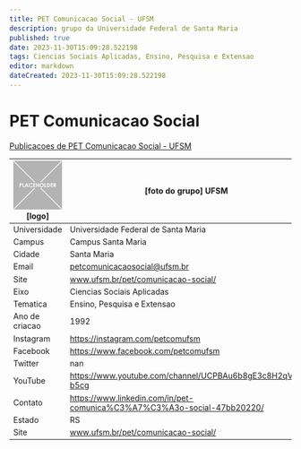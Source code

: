 ```yaml
---
title: PET Comunicacao Social - UFSM
description: grupo da Universidade Federal de Santa Maria
published: true
date: 2023-11-30T15:09:28.522198
tags: Ciencias Sociais Aplicadas, Ensino, Pesquisa e Extensao
editor: markdown
dateCreated: 2023-11-30T15:09:28.522198
---
```


# PET Comunicacao Social

[Publicacoes de PET Comunicacao Social - UFSM](/atividade/265PETComunicacaoSocialUFSM/feed.md)

| ![placeholder.png](/placeholder.png) [logo] | [foto do grupo] UFSM         |
| ------------------------------------------- | ------------------------------------------------- |
| Universidade                                | Universidade Federal de Santa Maria      |
| Campus                                      | Campus Santa Maria            |
| Cidade                                      | Santa Maria             |
| Email                                       | petcomunicacaosocial@ufsm.br             |
| Site                                        | www.ufsm.br/pet/comunicacao-social/              |
| Eixo                                        | Ciencias Sociais Aplicadas              |
| Tematica                                    | Ensino, Pesquisa e Extensao          |
| Ano de criacao                              | 1992        |
| Instagram                                   | https://instagram.com/petcomufsm         |
| Facebook                                    | https://www.facebook.com/petcomufsm          |
| Twitter                                     | nan           |
| YouTube                                     | https://www.youtube.com/channel/UCPBAu6b8gE3c8H2qVb-b5cg           |
| Contato                                     | https://www.linkedin.com/in/pet-comunica%C3%A7%C3%A3o-social-47bb20220/         |
| Estado                                      |  RS            |
| Site                                        | www.ufsm.br/pet/comunicacao-social/ |
